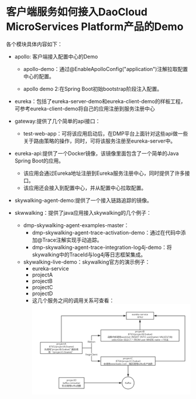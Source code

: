# 客户端服务如何接入DaoCloud MicroServices Platform产品的Demo

各个模块具体内容如下：

- apollo: 客户端接入配置中心的Demo
	- apollo-demo：通过@EnableApolloConfig("application")注解拉取配置中心的配置。

	- apollo demo 2:在Spring Boot初始bootstrap阶段注入配置。
	
- eureka：包括了eureka-server-demo和eureka-client-demo的样板工程，可参考eureka-client-demo将自己的应用注册到服务注册中心

- gateway:提供了几个简单的api接口：
	- test-web-app：可将该应用启动后，在DMP平台上面针对这些api做一些关于路由策略的操作，同时，可将该服务注册至eureka-server中。

- eureka-api:提供了一个Docker镜像，该镜像里面包含了一个简单的Java Spring Boot的应用。
	- 该应用会通过Eureka地址注册到Eureka服务注册中心，同时提供了许多接口。
	- 该应用还会接入到配置中心，并从配置中心拉取配置。

- skywalking-agent-demo:提供了一个接入链路追踪的镜像。

- skwwalking：提供了java应用接入skywalking的几个例子：
	- dmp-skywalking-agent-examples-master：
		- dmp-skywalking-agent-trace-activation-demo：通过在代码中添加@Trace注解实现手动追踪。
		- dmp-skywalking-agent-trace-integration-log4j-demo：将skywalking中的TraceId与log4j等日志框架集成。
	- skywalking-live-demo：skywalking官方的演示例子：
		- eureka-service
		- projectA
		- projectB
		- projectC
		- projectD
		- 这几个服务之间的调用关系可查看：![topo](skywalking/skywalking-live-demo/Skywalking-live-demo-topo.png)